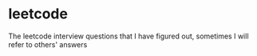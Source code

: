# leetcode
The leetcode interview questions that I have figured out, sometimes I will refer to others' answers
